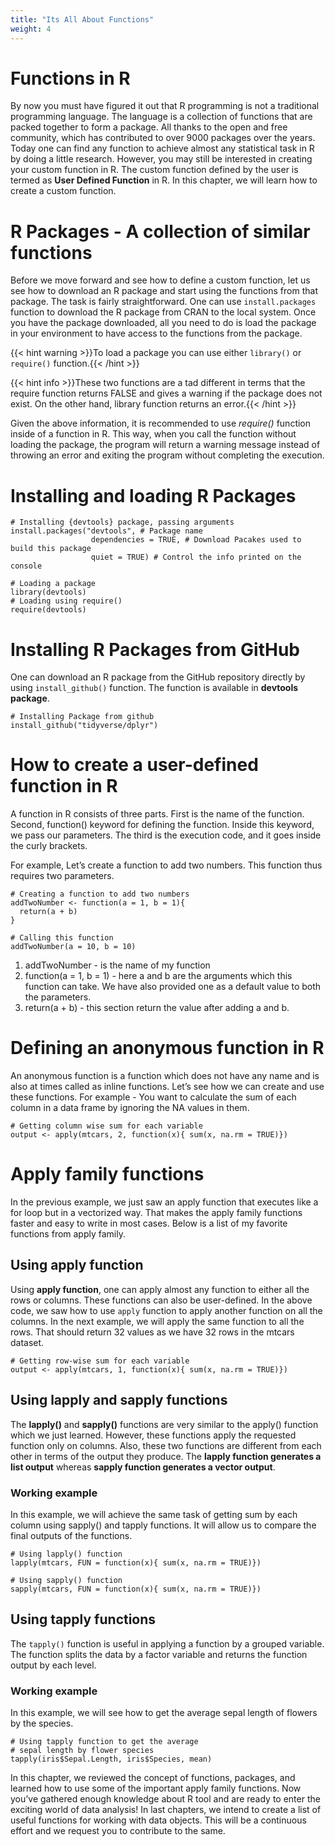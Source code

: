 ```yaml
---
title: "Its All About Functions"
weight: 4
---
```


# Functions in R

By now you must have figured it out that R programming is not a traditional programming language. The language is a collection of functions that are packed together to form a package. All thanks to the open and free community, which has contributed to over 9000 packages over the years. Today one can find any function to achieve almost any statistical task in R by doing a little research. However, you may still be interested in creating your custom function in R. The custom function defined by the user is termed as **User Defined Function** in R. In this chapter, we will learn how to create a custom function.

# R Packages - A collection of similar functions

Before we move forward and see how to define a custom function, let us see how to download an R package and start using the functions from that package. The task is fairly straightforward. One can use `install.packages` function to download the R package from CRAN to the local system. Once you have the package downloaded, all you need to do is load the package in your environment to have access to the functions from the package.

{{< hint warning >}}To load a package you can use either `library()` or `require()` function.{{< /hint >}}

{{< hint info >}}These two functions are a tad different in terms that the require function returns FALSE and gives a warning if the package does not exist. On the other hand, library function returns an error.{{< /hint >}}

Given the above information, it is recommended to use *require()* function inside of a function in R. This way, when you call the function without loading the package, the program will return a warning message instead of throwing an error and exiting the program without completing the execution.

# Installing and loading R Packages
```
# Installing {devtools} package, passing arguments
install.packages("devtools", # Package name
                  dependencies = TRUE, # Download Pacakes used to build this package
                  quiet = TRUE) # Control the info printed on the console

# Loading a package
library(devtools)
# Loading using require()
require(devtools)
```

# Installing R Packages from GitHub
One can download an R package from the GitHub repository directly by using `install_github()` function. The function is available in **devtools package**.

```
# Installing Package from github
install_github("tidyverse/dplyr")
```

# How to create a user-defined function in R
A function in R consists of three parts. First is the name of the function. Second, function() keyword for defining the function. Inside this keyword, we pass our parameters. The third is the execution code, and it goes inside the curly brackets.

For example, Let’s create a function to add two numbers. This function thus requires two parameters.

```
# Creating a function to add two numbers
addTwoNumber <- function(a = 1, b = 1){
  return(a + b)
}

# Calling this function
addTwoNumber(a = 10, b = 10)
```

1. addTwoNumber - is the name of my function
2. function(a = 1, b = 1) - here a and b are the arguments which this function can take. We have also provided one as a default value to both the parameters.
3. return(a + b) - this section return the value after adding a and b.

# Defining an anonymous function in R
An anonymous function is a function which does not have any name and is also at times called as inline functions. Let’s see how we can create and use these functions. For example - You want to calculate the sum of each column in a data frame by ignoring the NA values in them.

```
# Getting column wise sum for each variable
output <- apply(mtcars, 2, function(x){ sum(x, na.rm = TRUE)})
```

# Apply family functions
In the previous example, we just saw an apply function that executes like a for loop but in a vectorized way. That makes the apply family functions faster and easy to write in most cases. Below is a list of my favorite functions from apply family.

## Using apply function
Using **apply function**, one can apply almost any function to either all the rows or columns. These functions can also be user-defined. In the above code, we saw how to use `apply` function to apply another function on all the columns. In the next example, we will apply the same function to all the rows. That should return 32 values as we have 32 rows in the mtcars dataset.
```
# Getting row-wise sum for each variable
output <- apply(mtcars, 1, function(x){ sum(x, na.rm = TRUE)})
```
## Using lapply and sapply functions
The **lapply()** and **sapply()** functions are very similar to the apply() function which we just learned. However, these functions apply the requested function only on columns. Also, these two functions are different from each other in terms of the output they produce. The **lapply function generates a list output** whereas **sapply function generates a vector output**.

### Working example
In this example, we will achieve the same task of getting sum by each column using sapply() and tapply functions. It will allow us to compare the final outputs of the functions.

```
# Using lapply() function
lapply(mtcars, FUN = function(x){ sum(x, na.rm = TRUE)})

# Using sapply() function
sapply(mtcars, FUN = function(x){ sum(x, na.rm = TRUE)})
```

## Using tapply functions
The `tapply()` function is useful in applying a function by a grouped variable. The function splits the data by a factor variable and returns the function output by each level.

### Working example
In this example, we will see how to get the average sepal length of flowers by the species.

```
# Using tapply function to get the average
# sepal length by flower species
tapply(iris$Sepal.Length, iris$Species, mean)
```

In this chapter, we reviewed the concept of functions, packages, and learned how to use some of the important apply family functions. Now you’ve gathered enough knowledge about R tool and are ready to enter the exciting world of data analysis!  In last chapters, we intend to create a list of useful functions for working with data objects. This will be a continuous effort and we request you to contribute to the same.

